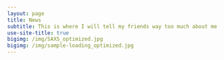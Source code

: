 ```yaml
---
layout: page
title: News
subtitle: This is where I will tell my friends way too much about me
use-site-title: true
bigimg: /img/SAXS_optimized.jpg
bigimg: /img/sample-loading_optimized.jpg
---
```

